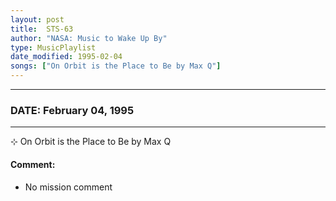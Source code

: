 ```yaml
---
layout: post
title:  STS-63
author: "NASA: Music to Wake Up By"
type: MusicPlaylist
date_modified: 1995-02-04
songs: ["On Orbit is the Place to Be by Max Q"]
---
```


----
### DATE: February 04, 1995
----
⊹ On Orbit is the Place to Be by Max Q

#### Comment:
* No mission comment



<br/>
<center>
	<a target="_blank"
	   href="https://twitter.com/intent/tweet?hashtags=Space,NASA,Playlist,NASAWakeupCalls,SpaceProgram&text={{ page.author}}, '{{ page.songs.first }}' {{ page.title }}, {{ page.date | date: '%B %d, %Y' }}. {{ site.url }}{{ page.url }} @nasawakeupcalls">
	   <i class="fab fa-twitter" alt="Tweet this page" style="font-size: 1.3em;"></i>
	</a>
	&nbsp; 	<i class="fas fa-user-astronaut" style="font-size: 1.5em;"></i> &nbsp;
    <a type="amzn" search="'On Orbit is the Place to Be by Max Q'" category="popular music">
        <i class="fab fa-amazon" style="font-size: 1.3em;"></i>
    </a>
</center>
